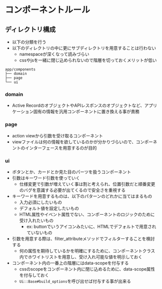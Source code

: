 # コンポーネントルール
## ディレクトリ構成
- 以下の分類を行う
- 以下のディレクトリの中に更にサブディレクトリを用意することは行わない
  - namespaceが深くなって読みづらい
  - cssやjsを一緒に閉じ込められないので階層を切っておくメリットが低い

```
app/components
├── domain
├── page
└── ui
```

### domain
- Active RecordのオブジェクトやAPIレスポンスのオブジェクトなど、アプリケーション固有の情報を汎用コンポーネントに置き換える事が責務

### page
- action viewから引数を受け取るコンポーネント
- viewファイルは何の情報を欲しているのかが分かりづらいので、コンポーネントのインターフェースを用意するのが目的

###  ui
- ボタンとか、カードとか見た目のパーツを扱うコンポーネント
- 引数はキーワード引数を使っていく
  - 仕様変更で引数が増えていく事は割と考えられ、位置引数だと順番変更のバグを意識する必要が出てくるので安全さを重視する
- キーワードを用意するものは、以下のパターンのどれかに当てはまるもの
  - 入力必須にしたいもの
  - デフォルト値を設定したいもの
  - HTML属性やイベント属性でない、コンポーネントのロジックのために受け入れたいもの
    - ex: buttonでいうアイコンみたいに、HTMLでデフォルトで用意されていないもの
- 引数を用意する際は、filter_attributeメソッドでフィルターすることを検討する
  - 何の属性を期待しているかを明確にするために、コンポーネントクラス内でホワイトリストを用意し、受け入れ可能な値を明示しておく
- コンポーネント内の一番上の階層にはdata-scopeを付与する
  - cssのscopeをコンポーネント内に閉じ込めるために、data-scope属性を付与しておく
  - `Ui::Base#build_options`を呼び出せば付与する事が出来る